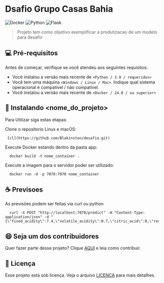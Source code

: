 # Dsafio Grupo Casas Bahia

![Docker](https://img.shields.io/badge/docker-%230db7ed.svg?style=for-the-badge&logo=docker&logoColor=white)
![Python](https://img.shields.io/badge/python-3670A0?style=for-the-badge&logo=python&logoColor=ffdd54)
![Flask](https://img.shields.io/badge/flask-%23000.svg?style=for-the-badge&logo=flask&logoColor=white)

> Projeto tem como objetivo exemplificar a produtizacao de um modelo para desafio


## 💻 Pré-requisitos

Antes de começar, verifique se você atendeu aos seguintes requisitos:

- Você instalou a versão mais recente de `<Python / 3.9 / requeridos>`
- Você tem uma máquina `<Windows / Linux / Mac>`. Indique qual sistema operacional é compatível / não compatível.
- Você instalou a versão mais recente de `<Docker / 24.0 / ou superior>`

## 🚀 Instalando <nome_do_projeto>

Para Utilizar siga estas etapas:

Clone o repositorio Linux e macOS:

```
 [cl](https://github.com/Blakinston/desafio.git)
```

Execute Docker estando dentro da pasta app:

```
  docker build -t nome_container .  
```
Execute a imagem para o servidor poder ser utilizado:
```
  docker run -d -p 7070:7070 nome_container  
```

## ☕ Previsoes  

As previsões podem ser feitas via curl ou python 

```
  curl -X POST "http://localhost:7070/predict" -H "Content-Type: application/json" -d "{\"fixed_acidity\":7.4,\"volatile_acidity\":0.7,\"citric_acid\":0,\"residual_sugar\":1.9,\"chlorides\":0.076,\"free_sulfur_dioxide\":11,\"total_sulfur_dioxide\":34,\"density\":0.9978,\"sulphates\":0.56,\"alcohol\":3.56,\"ph_acid\":5.4,\"ph_basic\":1}"
```


## 😄 Seja um dos contribuidores

Quer fazer parte desse projeto? Clique [AQUI](CONTRIBUTING.md) e leia como contribuir.

## 📝 Licença

Esse projeto está sob licença. Veja o arquivo [LICENÇA](LICENSE.md) para mais detalhes.
